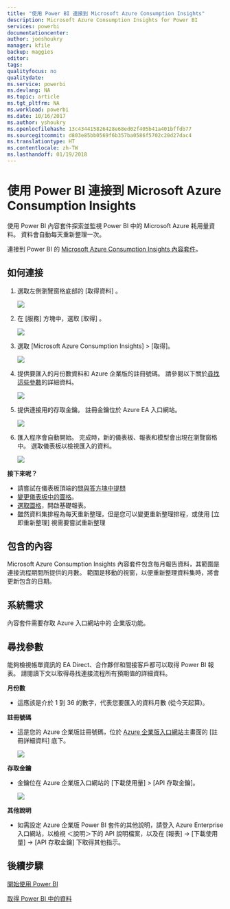 ```yaml
---
title: "使用 Power BI 連接到 Microsoft Azure Consumption Insights"
description: Microsoft Azure Consumption Insights for Power BI
services: powerbi
documentationcenter: 
author: joeshoukry
manager: kfile
backup: maggies
editor: 
tags: 
qualityfocus: no
qualitydate: 
ms.service: powerbi
ms.devlang: NA
ms.topic: article
ms.tgt_pltfrm: NA
ms.workload: powerbi
ms.date: 10/16/2017
ms.author: yshoukry
ms.openlocfilehash: 13c434415826428e68ed02f405b41a401bffdb77
ms.sourcegitcommit: d803e85bb0569f6b357ba0586f5702c20d27dac4
ms.translationtype: HT
ms.contentlocale: zh-TW
ms.lasthandoff: 01/19/2018
---
```

# <a name="connect-to-microsoft-azure-consumption-insights-with-power-bi"></a>使用 Power BI 連接到 Microsoft Azure Consumption Insights
使用 Power BI 內容套件探索並監視 Power BI 中的 Microsoft Azure 耗用量資料。 資料會自動每天重新整理一次。

連接到 Power BI 的 [Microsoft Azure Consumption Insights 內容套件](https://app.powerbi.com/getdata/services/azureconsumption)。

## <a name="how-to-connect"></a>如何連接
1. 選取左側瀏覽窗格底部的 [取得資料]  。
   
    ![](media/service-connect-to-azure-consumption-insights/getdata.png)
2. 在 [服務]  方塊中，選取 [取得] 。
   
   ![](media/service-connect-to-azure-consumption-insights/services.png)
3. 選取 [Microsoft Azure Consumption Insights] \> [取得]。 
   
   ![](media/service-connect-to-azure-consumption-insights/mazureconsumption.png)
4. 提供要匯入的月份數資料和 Azure 企業版的註冊號碼。 請參閱以下關於[尋找這些參數](#FindingParams)的詳細資料。
   
    ![](media/service-connect-to-azure-consumption-insights/azureconsumptionparams.png)
5. 提供連接用的存取金鑰。 註冊金鑰位於 Azure EA 入口網站。 
   
    ![](media/service-connect-to-azure-consumption-insights/msazureconsumptioncreds.png)
6. 匯入程序會自動開始。 完成時，新的儀表板、報表和模型會出現在瀏覽窗格中。 選取儀表板以檢視匯入的資料。
   
   ![](media/service-connect-to-azure-consumption-insights/msazureconsumptiondashboard.png)

**接下來呢？**

* 請嘗試在儀表板頂端的[問與答方塊中提問](power-bi-q-and-a.md)
* [變更儀表板中的圖格](service-dashboard-edit-tile.md)。
* [選取圖格](service-dashboard-tiles.md)，開啟基礎報表。
* 雖然資料集排程為每天重新整理，但是您可以變更重新整理排程，或使用 [立即重新整理] 視需要嘗試重新整理

## <a name="whats-included"></a>包含的內容
Microsoft Azure Consumption Insights 內容套件包含每月報告資料，其範圍是連接流程期間所提供的月數。 範圍是移動的視窗，以便重新整理資料集時，將會更新包含的日期。

## <a name="system-requirements"></a>系統需求
內容套件需要存取 Azure 入口網站中的 企業版功能。 

<a name="FindingParams"></a>

## <a name="finding-parameters"></a>尋找參數
能夠檢視帳單資訊的 EA Direct、合作夥伴和間接客戶都可以取得 Power BI 報表。 請閱讀下文以取得尋找連接流程所有預期值的詳細資料。

**月份數**

* 這應該是介於 1 到 36 的數字，代表您要匯入的資料月數 (從今天起算)。

**註冊號碼**

* 這是您的 Azure 企業版註冊號碼，位於 [Azure 企業版入口網站](https://ea.azure.com/)主畫面的 [註冊詳細資料] 底下。
  
    ![](media/service-connect-to-azure-consumption-insights/params2.png)

**存取金鑰**

* 金鑰位在 Azure 企業版入口網站的 [下載使用量] > [API 存取金鑰]。
  
    ![](media/service-connect-to-azure-consumption-insights/creds2.png)

**其他說明**

* 如需設定 Azure 企業版 Power BI 套件的其他說明，請登入 Azure Enterprise 入口網站，以檢視 ＜說明＞下的 API 說明檔案，以及在 [報表] -> [下載使用量] -> [API 存取金鑰] 下取得其他指示。 

## <a name="next-steps"></a>後續步驟
[開始使用 Power BI](service-get-started.md)

[取得 Power BI 中的資料](service-get-data.md)

